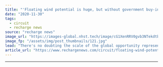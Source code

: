 ```yaml
---
title: "'Floating wind potential is huge, but without government buy-in will be jeopardised'"
date: "2020-11-30"
tags: 
  - circuit
  - recharge news
source: "recharge news"
image_url: "https://images-global.nhst.tech/image/cG1XenRRV0gvb3NTekdtbFFXL1NMVVRoK3ZOMjJYeUFpVGY2L0F2bExwRT0=/nhst/binary/1efc8a2e5cfec46204762c59ff429861"
image_fp: "/assets/img/post_thumbnails/121.jpg"
lead: "There's no doubting the scale of the global opportunity represented by deepwater wind, writes Dan Kyle Spearman. The next ten years is key to it joining the mainstream energy mix"
article_url: "https://www.rechargenews.com/circuit/floating-wind-potential-is-huge-but-without-government-buy-in-will-be-jeopardised/2-1-921563"
---
```


---
